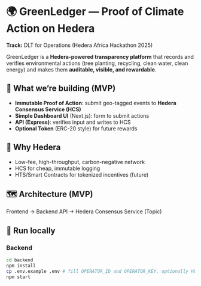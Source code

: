 
# 🌍 GreenLedger — Proof of Climate Action on Hedera

**Track:** DLT for Operations (Hedera Africa Hackathon 2025)

GreenLedger is a **Hedera-powered transparency platform** that records and verifies environmental actions (tree planting, recycling, clean water, clean energy) and makes them **auditable, visible, and rewardable**.

## 🔧 What we’re building (MVP)
- **Immutable Proof of Action**: submit geo-tagged events to **Hedera Consensus Service (HCS)**
- **Simple Dashboard UI** (Next.js): form to submit actions
- **API (Express)**: verifies input and writes to HCS
- **Optional Token** (ERC-20 style) for future rewards

## 🌱 Why Hedera
- Low-fee, high-throughput, carbon-negative network
- HCS for cheap, immutable logging
- HTS/Smart Contracts for tokenized incentives (future)

## 🗺️ Architecture (MVP)
Frontend → Backend API → Hedera Consensus Service (Topic)

## 🧪 Run locally

### Backend
```bash
cd backend
npm install
cp .env.example .env # fill OPERATOR_ID and OPERATOR_KEY, optionally HEDERA_TOPIC_ID
npm start
